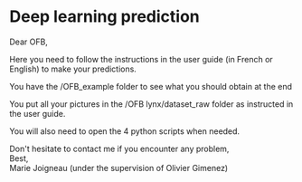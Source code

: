 # Deep learning prediction

Dear OFB,

Here you need to follow the instructions in the user guide (in French or English) to make your predictions.

You have the /OFB_example folder to see what you should obtain at the end

You put all your pictures in the /OFB lynx/dataset_raw folder as instructed in the user guide.

You will also need to open the 4 python scripts when needed.

Don't hesitate to contact me if you encounter any problem,  
Best,  
Marie Joigneau (under the supervision of Olivier Gimenez)